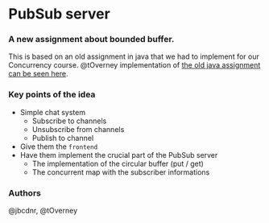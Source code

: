 # PubSub server
### A new assignment about bounded buffer.

This is based on an old assignment in java that we had to implement for our
Concurrency course. @tOverney implementation of [the old java assignment can be seen here](https://github.com/SonicFrog/PubSubServer).


### Key points of the idea
* Simple chat system
  * Subscribe to channels
  * Unsubscribe from channels
  * Publish to channel
* Give them the `frontend`
* Have them implement the crucial part of the PubSub server
  * The implementation of the circular buffer (put / get)
  * The concurrent map with the subscriber informations


### Authors
@jbcdnr, @tOverney